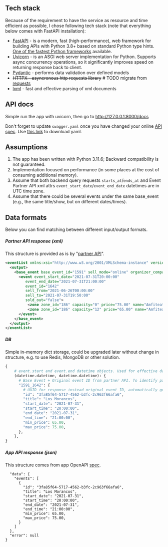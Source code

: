 ## Tech stack

Because of the requirement to have the service as resource and time efficient as possible, I chose following tech stack (note that everything below comes with FastAPI installation):

* [FastAPI](https://fastapi.tiangolo.com/) - is a modern, fast (high-performance), web framework for building APIs with Python 3.8+ based on standard Python type hints. [One of the fastest Python frameworks](https://fastapi.tiangolo.com/benchmarks/) available.
* [Uvicorn](https://www.uvicorn.org/) - is an ASGI web server implementation for Python. Supports async concurrency operations, so it significantly improves speed on returning response back to client.
* [Pydantic](https://docs.pydantic.dev/latest/) - performs data validation over defined models
* <s>HTTPX - asyncronous http requests library</s>  # TODO migrate from [requests](https://pypi.org/project/requests/)
* [lxml](https://lxml.de/) - fast and effective parsing of xml documents


## API docs

Simple run the app with uvicorn, then go to http://127.0.0.1:8000/docs

Don't forget to update `swagger.yaml` once you have changed your online [API spec](https://app.swaggerhub.com/apis-docs/luis-pintado-feverup/backend-test/1.0.0). Use [this link](https://api.swaggerhub.com/apis/luis-pintado-feverup/backend-test/1.0.0/swagger.yaml) to download yaml.


## Assumptions

1. The app has been written with Python 3.11.6; Backward compatibility is not guaranteed.
2. Implementation focused on performance (in some places at the cost of consuming additional memory).
3. Assume that both backend query requests `starts_at`/`ends_at` and Event Partner API xml attrs `event_start_date`/`event_end_date` datetimes are in UTC time zone.
4. Assume that there could be several events under the same base_event (e.g., the same title/show, but on different dates/times).

## Data formats

Below you can find matching between different input/output formats.

##### Partner API response (xml)
This structure is provided as is by "[partner API](https://provider.code-challenge.feverup.com/api/events)".
```xml
<eventList xmlns:xsi="http://www.w3.org/2001/XMLSchema-instance" version="1.0" xsi:noNamespaceSchemaLocation="eventList.xsd">
  <output>
    <base_event base_event_id="1591" sell_mode="online" organizer_company_id="1" title="Los Morancos">
      <event event_start_date="2021-07-31T20:00:00"
         event_end_date="2021-07-31T21:00:00"
         event_id="1642"
         sell_from="2021-06-26T00:00:00"
         sell_to="2021-07-31T19:50:00"
         sold_out="false">
          <zone zone_id="186" capacity="0" price="75.00" name="Amfiteatre" numbered="true"/>
          <zone zone_id="186" capacity="12" price="65.00" name="Amfiteatre" numbered="false"/>
      </event>
    </base_event>
  </output>
</eventList>
```

##### DB
Simple in-memory dict storage, could be upgraded later without change in structure, e.g. to use Redis, MongoDB or other solution.

```python
{
    # event.start and event.end datetime objects. Used for effective dates filtering.
    (datetime.datetime, datetime.datetime): {
      # Base Event + Original event ID from partner API. To identify partner Event.
      "1591_1642": {
        # UUID for response instead original event ID, automatically generated on first insert to storage.
        "id": "3fa85f64-5717-4562-b3fc-2c963f66afa6",
        "title": "Los Morancos",
        "start_date": "2021-07-31",
        "start_time": "20:00:00",
        "end_date": "2021-07-31",
        "end_time": "21:00:00",
        "min_price": 65.00,
        "max_price": 75.00,
      },
    },
}
```

##### App API response (json)
This structure comes from app OpenAPI [spec](https://app.swaggerhub.com/apis-docs/luis-pintado-feverup/backend-test/1.0.0#/default/searchEvents).
```json{
  "data": {
    "events": [
      {
        "id": "3fa85f64-5717-4562-b3fc-2c963f66afa6",
        "title": "Los Morancos",
        "start_date": "2021-07-31",
        "start_time": "20:00:00",
        "end_date": "2021-07-31",
        "end_time": "21:00:00",
        "min_price": 65.00,
        "max_price": 75.00,
      }
    ]
  },
  "error": null
}
```